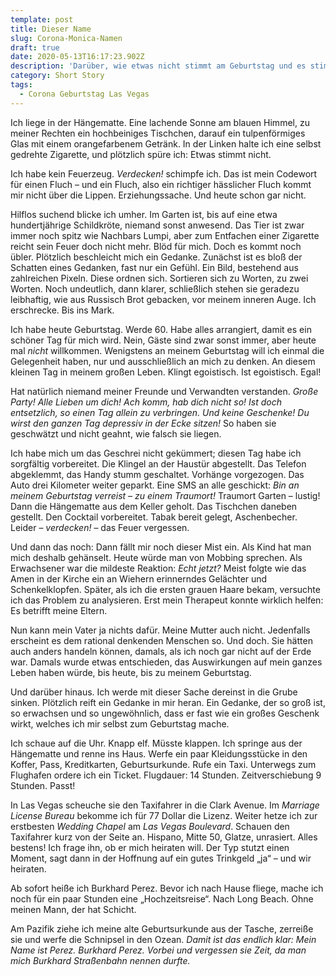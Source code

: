 ```yaml
---
template: post
title: Dieser Name
slug: Corona-Monica-Namen
draft: true
date: 2020-05-13T16:17:23.902Z
description: 'Darüber, wie etwas nicht stimmt am Geburtstag und es stimmend gemacht wird'
category: Short Story
tags:
  - Corona Geburtstag Las Vegas
---
```

Ich liege in der Hängematte. Eine lachende Sonne am blauen Himmel, zu meiner Rechten ein hochbeiniges Tischchen, darauf ein tulpenförmiges Glas mit einem orangefarbenem Getränk. In der Linken halte ich eine selbst gedrehte Zigarette, und plötzlich spüre ich: Etwas stimmt nicht.

Ich habe kein Feuerzeug. *Verdecken!* schimpfe ich. Das ist mein Codewort für einen Fluch – und ein Fluch, also ein richtiger hässlicher Fluch kommt mir nicht über die Lippen. Erziehungssache. Und heute schon gar nicht.

Hilflos suchend blicke ich umher. Im Garten ist, bis auf eine etwa hundertjährige Schildkröte, niemand sonst anwesend. Das Tier ist zwar immer noch spitz wie Nachbars Lumpi, aber zum Entfachen einer Zigarette reicht sein Feuer doch nicht mehr. Blöd für mich. Doch es kommt noch übler. Plötzlich beschleicht mich ein Gedanke. Zunächst ist es bloß der Schatten eines Gedanken, fast nur ein Gefühl. Ein Bild, bestehend aus zahlreichen Pixeln. Diese ordnen sich. Sortieren sich zu Worten, zu zwei Worten. Noch undeutlich, dann klarer, schließlich stehen sie geradezu leibhaftig, wie aus Russisch Brot gebacken, vor meinem inneren Auge. Ich erschrecke. Bis ins Mark.

Ich habe heute Geburtstag. Werde 60. Habe alles arrangiert, damit es ein schöner Tag für mich wird. Nein, Gäste sind zwar sonst immer, aber heute mal *nicht* willkommen. Wenigstens an meinem Geburtstag will ich einmal die Gelegenheit haben, nur und ausschließlich an mich zu denken. An diesem kleinen Tag in meinem großen Leben. Klingt egoistisch. Ist egoistisch. Egal!

Hat natürlich niemand meiner Freunde und Verwandten verstanden. *Große Party! Alle Lieben um dich! Ach komm, hab dich nicht so! Ist doch entsetzlich, so einen Tag allein zu verbringen. Und keine Geschenke! Du wirst den ganzen Tag depressiv in der Ecke sitzen!* So haben sie geschwätzt und nicht geahnt, wie falsch sie liegen. 

Ich habe mich um das Geschrei nicht gekümmert; diesen Tag habe ich sorgfältig vorbereitet. Die Klingel an der Haustür abgestellt. Das Telefon abgeklemmt, das Handy stumm geschaltet. Vorhänge vorgezogen. Das Auto drei Kilometer weiter geparkt. Eine SMS an alle geschickt: *Bin an meinem Geburtstag verreist – zu einem Traumort!* Traumort Garten – lustig! Dann die Hängematte aus dem Keller geholt. Das Tischchen daneben gestellt. Den Cocktail vorbereitet. Tabak bereit gelegt, Aschenbecher. Leider – *verdecken!* – das Feuer vergessen.

Und dann das noch: Dann fällt mir noch dieser Mist ein. Als Kind hat man mich deshalb gehänselt. Heute würde man von Mobbing sprechen. Als Erwachsener war die mildeste Reaktion: *Echt jetzt?* Meist folgte wie das Amen in der Kirche ein an Wiehern erinnerndes Gelächter und Schenkelklopfen. Später, als ich  die ersten grauen Haare bekam, versuchte ich das Problem zu analysieren. Erst mein Therapeut konnte wirklich helfen: Es betrifft meine Eltern.

Nun kann mein Vater ja nichts dafür. Meine Mutter auch nicht. Jedenfalls erscheint es dem rational denkenden Menschen so. Und doch. Sie hätten auch anders handeln können, damals, als ich noch gar nicht auf der Erde war. Damals wurde etwas entschieden, das Auswirkungen auf mein ganzes Leben haben würde, bis heute, bis zu meinem Geburtstag. 

Und darüber hinaus. Ich werde mit dieser Sache dereinst in die Grube sinken. Plötzlich reift ein Gedanke in mir heran. Ein Gedanke, der so groß ist, so erwachsen und so ungewöhnlich, dass er fast wie ein großes Geschenk wirkt, welches ich mir selbst zum Geburtstag mache.

Ich schaue auf die Uhr. Knapp elf. Müsste klappen. Ich springe aus der Hängematte und renne ins Haus. Werfe ein paar Kleidungsstücke in den Koffer, Pass, Kreditkarten, Geburtsurkunde. Rufe ein Taxi. Unterwegs zum Flughafen ordere ich ein Ticket. Flugdauer: 14 Stunden. Zeitverschiebung 9 Stunden. Passt!

In Las Vegas scheuche sie den Taxifahrer in die Clark Avenue. Im *Marriage License Bureau* bekomme ich  für 77 Dollar die Lizenz. Weiter hetze ich zur erstbesten *Wedding Chapel* am *Las Vegas Boulevard*. Schauen den Taxifahrer kurz von der Seite an. Hispano, Mitte 50, Glatze, unrasiert. Alles bestens! Ich frage ihn, ob er mich heiraten will. Der Typ stutzt einen Moment, sagt dann in der Hoffnung auf ein gutes Trinkgeld „ja“ – und wir heiraten. 

Ab sofort heiße ich Burkhard Perez. Bevor ich nach Hause fliege, mache ich noch für ein paar Stunden eine „Hochzeitsreise“. Nach Long Beach. Ohne meinen Mann, der hat Schicht. 

Am Pazifik ziehe ich meine alte Geburtsurkunde aus der Tasche, zerreiße sie und werfe die Schnipsel in den Ozean. *Damit ist das endlich klar: Mein Name ist Perez. Burkhard Perez. Vorbei und vergessen sie Zeit, da man mich Burkhard Straßenbahn nennen durfte.*